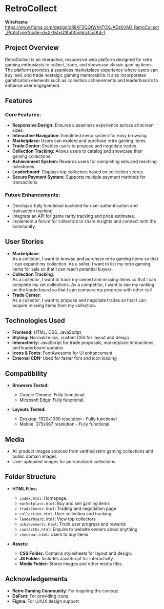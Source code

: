 # RetroCollect

**Wireframe:**  
https://www.figma.com/design/xRiIXF0QQtWXkTOXJADz0I/AD_RetroCollect_Prototype?node-id=0-1&t=UfKuhf5g6nvh5ZK4-1

## Project Overview
RetroCollect is an interactive, responsive web platform designed for retro gaming enthusiasts to collect, trade, and showcase classic gaming items. The platform provides a seamless marketplace experience where users can buy, sell, and trade nostalgic gaming memorabilia. It also incorporates gamification elements such as collection achievements and leaderboards to enhance user engagement.

## Features
### Core Features:
- **Responsive Design:** Ensures a seamless experience across all screen sizes.
- **Interactive Navigation:** Simplified menu system for easy browsing.
- **Marketplace:** Users can explore and purchase retro gaming items.
- **Trade Center:** Enables users to propose and negotiate trades.
- **Collection Tracking:** Allows users to catalog and showcase their gaming collections.
- **Achievement System:** Rewards users for completing sets and reaching milestones.
- **Leaderboard:** Displays top collectors based on collection scores.
- **Secure Payment System:** Supports multiple payment methods for transactions.

### Future Enhancements:
- Develop a fully functional backend for user authentication and transaction tracking.
- Integrate an API for game rarity tracking and price estimates.
- Implement a forum for collectors to share insights and connect with the community.

## User Stories
- **Marketplace**:  
  As a collector, I want to browse and purchase retro gaming items so that I can expand my collection.
  As a seller, I want to list my retro gaming items for sale so that I can reach potential buyers.
- **Collection Tracking**:  
  As a collector, I want to track my owned and missing items so that I can complete my set collections.
  As a competitor, I want to see my ranking on the leaderboard so that I can compare my progress with other coll
- **Trade Center**:  
  As a collector, I want to propose and negotiate trades so that I can acquire missing items from my collection.

## Technologies Used
- **Frontend:** HTML, CSS, JavaScript
- **Styling:** Normalize.css, custom CSS for layout and design
- **Interactivity:** JavaScript for trade proposals, marketplace interactions, and leaderboard updates
- **Icons & Fonts:** FontAwesome for UI enhancement
- **External CDN:** Used for faster font and icon loading

## Compatibility
- **Browsers Tested:**
  - Google Chrome: Fully functional.
  - Microsoft Edge: Fully functional.

- **Layouts Tested:**
  - Desktop: 1920x1080 resolution - Fully functional
  - Mobile: 375x667 resolution - Fully functional

## Media
- All product images sourced from verified retro gaming collections and public domain images.
- User-uploaded images for personalized collections.

## Folder Structure
- **HTML Files:**
  - `index.html`: Homepage.
  - `marketplace.html`: Buy and sell gaming items
  - `tradeCenter.html`: Trading and negotiation page
  - `collection.html`: User collection and tracking
  - `leaderboard.html`: View top collectors
  - `achievements.html`: Track user progress and rewards
  - `contactUs.html`: Enquire to website owners about anything
  - `checkout.html`: Users to buy items

- **Assets:**
  - **CSS Folder:** Contains stylesheets for layout and design.
  - **JS Folder:** Includes JavaScript for interactivity.
  - **Media Folder:** Stores images and other media files.

## Acknowledgements
- **Retro Gaming Community**: For inspiring the concept
- **DaFont**: For providing icons
- **Figma**: For UI/UX design support
